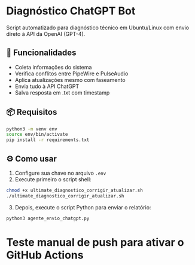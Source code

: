 # Diagnóstico ChatGPT Bot

Script automatizado para diagnóstico técnico em Ubuntu/Linux com envio direto à API da OpenAI (GPT-4).

## 🔧 Funcionalidades

- Coleta informações do sistema
- Verifica conflitos entre PipeWire e PulseAudio
- Aplica atualizações mesmo com faseamento
- Envia tudo à API ChatGPT
- Salva resposta em .txt com timestamp

## 📦 Requisitos

```bash
python3 -m venv env
source env/bin/activate
pip install -r requirements.txt
```

## ⚙️ Como usar

1. Configure sua chave no arquivo `.env`
2. Execute primeiro o script shell:

```bash
chmod +x ultimate_diagnostico_corrigir_atualizar.sh
./ultimate_diagnostico_corrigir_atualizar.sh
```

3. Depois, execute o script Python para enviar o relatório:

```bash
python3 agente_envio_chatgpt.py
```
# Teste manual de push para ativar o GitHub Actions
